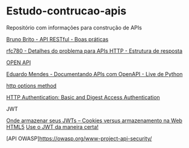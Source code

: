 # Estudo-contrucao-apis
Repositório com informações para construção de APIs


[Bruno Brito - API RESTful - Boas práticas](https://www.brunobrito.net.br/api-restful-boas-praticas/)

[rfc780 - Detalhes do problema para APIs HTTP - Estrutura de resposta](https://www.rfc-editor.org/rfc/rfc7807)

[OPEN API](https://www.openapis.org/)

[Eduardo Mendes - Documentando APIs com OpenAPI - Live de Python](https://www.youtube.com/watch?v=TfGHNBaK9a0)

[http options method](https://zacstewart.com/2012/04/14/http-options-method.html)

[ HTTP Authentication: Basic and Digest Access Authentication](https://datatracker.ietf.org/doc/html/rfc2617)

JWT

[Onde armazenar seus JWTs – Cookies versus armazenamento na Web HTML5](https://stormpath.com/blog/where-to-store-your-jwts-cookies-vs-html5-web-storage)
[Use o JWT da maneira certa!](https://stormpath.com/blog/jwt-the-right-way)



[API OWASP]https://owasp.org/www-project-api-security/
